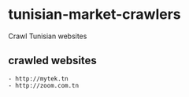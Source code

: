 # tunisian-market-crawlers
Crawl Tunisian websites

## crawled websites
    - http://mytek.tn
    - http://zoom.com.tn
